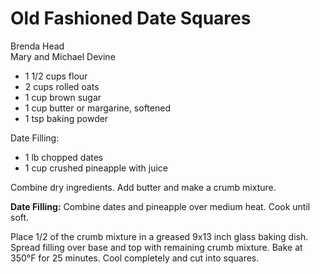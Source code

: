 # Old Fashioned Date Squares

Brenda Head<br/>
Mary and Michael Devine

- 1 1/2 cups flour
- 2 cups rolled oats
- 1 cup brown sugar
- 1 cup butter or margarine, softened
- 1 tsp baking powder

Date Filling:

- 1 lb chopped dates
- 1 cup crushed pineapple with juice

Combine dry ingredients. Add butter and make a crumb mixture.

**Date Filling:** Combine dates and pineapple over medium heat. Cook until soft.

Place 1/2 of the crumb mixture in a greased 9x13 inch glass baking dish.  Spread filling over base and top with remaining crumb mixture. Bake at 350°F for 25 minutes. Cool completely and cut into squares.
